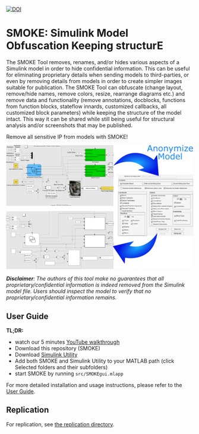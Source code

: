 [![DOI](https://zenodo.org/badge/808521433.svg)](https://doi.org/10.5281/zenodo.16944786)

# SMOKE: Simulink Model Obfuscation Keeping structurE

The SMOKE Tool removes, renames, and/or hides various aspects of a Simulink model in order to hide confidential information. This can be useful for eliminating proprietary details when sending models to third-parties, or even by removing details from models in order to create simpler images suitable for publication. The SMOKE Tool can obfuscate (change layout, remove/hide names, remove colors, resize, rearrange diagrams etc.) and remove data and functionality (remove annotations, docblocks, functions from function blocks, stateflow innards, customized callbacks, all customized block parameters) while keeping the structure of the model intact. This way it can be shared while still being useful for structural analysis and/or screenshots that may be published.

Remove all sensitive IP from models with SMOKE!

<img src="imgs/Cover.png" width="850">

*__Disclaimer__: The authors of this tool make no guarantees that all proprietary/confidential information is indeed removed from the Simulink model file. Users should inspect the model to verify that no proprietary/confidential information remains.*

## User Guide
**TL;DR:**
- watch our 5 minutes [YouTube walkthrough](https://youtu.be/0i42BzgJAUA)
- Download this repository (SMOKE)
- Download [Simulink Utility](https://github.com/McSCert/Simulink-Utility)
- Add both SMOKE and Simulink Utility to your MATLAB path (click Selected folders and their subfolders)
- start SMOKE by running `src/SMOKEgui.mlapp`

For more detailed installation and usage instructions, please refer to the [User Guide](doc/SMOKE_UserGuide.pdf).

## Replication 
For replication, see [the replication directory](https://github.com/lanpirot/SMOKE/tree/master/src/tests).
